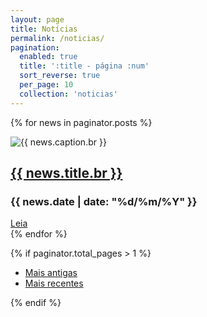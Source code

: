 ```yaml
---
layout: page
title: Notícias
permalink: /noticias/
pagination:
  enabled: true
  title: ':title - página :num'
  sort_reverse: true
  per_page: 10
  collection: 'noticias'
---
```


{% for news in paginator.posts  %}
<div class="card w-100 my-2">
  <div class="card-body">
    <div class="col-md-5 float-md-right mb-2">
      <img class="shadow rounded w-100" src="{{site.baseurl}}{{ news.image }}" alt="{{ news.caption.br }}">
    </div>
    <a class="stretched-link" href="{{site.baseurl}}{{ news.url }}"><h2 style="text-align:left">{{ news.title.br }}</h2></a>
    <h3>{{ news.date | date: "%d/%m/%Y" }}</h3>
    <a class="btn btn-lg btn-primary" href="{{site.baseurl}}{{ news.url }}">Leia</a>
  </div>
</div>
{% endfor %}

{% if paginator.total_pages > 1 %}
<nav aria-label="Page navigation example">
  <ul class="pagination justify-content-center">
    <li class="page-item {% unless paginator.next_page %}disabled{% endunless %}">
      <a class="page-link" tabindex="-1" href="{{ paginator.next_page_path | prepend: site.baseurl }}">Mais antigas</a>
    </li>
    <!-- <li class="page-item"><a class="page-link" href="#">1</a></li> -->
    <!-- <li class="page-item"><a class="page-link" href="#">2</a></li> -->
    <!-- <li class="page-item"><a class="page-link" href="#">3</a></li> -->
    <li class="page-item {% unless paginator.previous_page %}disabled{% endunless %}">
      <a class="page-link" tabindex="-1" href="{{ paginator.previous_page_path | prepend: site.baseurl }}">Mais recentes</a>
    </li>
  </ul>
</nav>
{% endif %}
